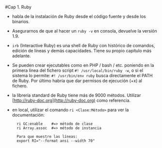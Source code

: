 #Cap 1. Ruby

- habla de la instalación de Ruby desde el código fuente y desde los binarios.

- Asegurarnos de que al hacer un `ruby -v` en consola, devuelve la versión 1.9.

- `irb` (Interactive Ruby) es una shell de Ruby con histórico de comandos, edición de líneas y demás capacidades. Tiene su propio capítulo más adelante.

- Se pueden crear ejecutables como en PHP / bash / etc. poniendo en la primera línea del fichero script `#! /usr/local/bin/ruby -w`, o si el sistema lo permite: `#! /usr/bin/env ruby` busca directamente el PATH de Ruby. Por último habría que dar permisos de ejecución (+x) al fichero.

- la librería standard de Ruby tiene más de 9000 métodos. Utilizar [http://ruby-doc.org](http://ruby-doc.org) como referencia.
- en local, utilizar el comando `ri <Clase:Método>` para ver la documentación:
	
		ri GC:enable	#=> método de clase
		ri Array.assoc	#=> método de instancia
		
		Para que muestre las líneas:
		export RI="--format ansi --width 70"